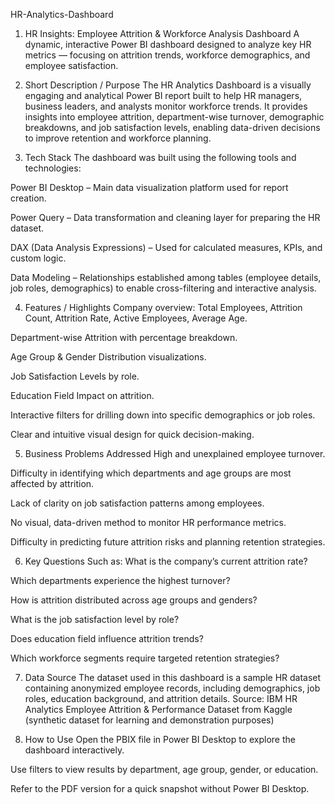 HR-Analytics-Dashboard
1. HR Insights: Employee Attrition & Workforce Analysis Dashboard
A dynamic, interactive Power BI dashboard designed to analyze key HR metrics — focusing on attrition trends, workforce demographics, and employee satisfaction.

2. Short Description / Purpose
The HR Analytics Dashboard is a visually engaging and analytical Power BI report built to help HR managers, business leaders, and analysts monitor workforce trends. It provides insights into employee attrition, department-wise turnover, demographic breakdowns, and job satisfaction levels, enabling data-driven decisions to improve retention and workforce planning.

3. Tech Stack
The dashboard was built using the following tools and technologies:

Power BI Desktop – Main data visualization platform used for report creation.

Power Query – Data transformation and cleaning layer for preparing the HR dataset.

DAX (Data Analysis Expressions) – Used for calculated measures, KPIs, and custom logic.

Data Modeling – Relationships established among tables (employee details, job roles, demographics) to enable cross-filtering and interactive analysis.

4. Features / Highlights
Company overview: Total Employees, Attrition Count, Attrition Rate, Active Employees, Average Age.

Department-wise Attrition with percentage breakdown.

Age Group & Gender Distribution visualizations.

Job Satisfaction Levels by role.

Education Field Impact on attrition.

Interactive filters for drilling down into specific demographics or job roles.

Clear and intuitive visual design for quick decision-making.

5. Business Problems Addressed
High and unexplained employee turnover.

Difficulty in identifying which departments and age groups are most affected by attrition.

Lack of clarity on job satisfaction patterns among employees.

No visual, data-driven method to monitor HR performance metrics.

Difficulty in predicting future attrition risks and planning retention strategies.

6. Key Questions Such as:
What is the company’s current attrition rate?

Which departments experience the highest turnover?

How is attrition distributed across age groups and genders?

What is the job satisfaction level by role?

Does education field influence attrition trends?

Which workforce segments require targeted retention strategies?

7. Data Source
The dataset used in this dashboard is a sample HR dataset containing anonymized employee records, including demographics, job roles, education background, and attrition details.
Source: IBM HR Analytics Employee Attrition & Performance Dataset from Kaggle (synthetic dataset for learning and demonstration purposes)

8. How to Use
Open the PBIX file in Power BI Desktop to explore the dashboard interactively.

Use filters to view results by department, age group, gender, or education.

Refer to the PDF version for a quick snapshot without Power BI Desktop.


